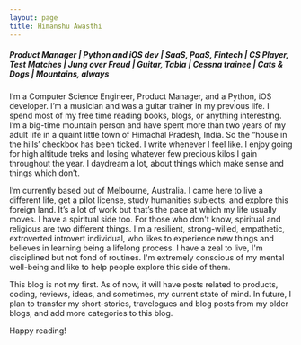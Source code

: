 ```yaml
---
layout: page
title: Himanshu Awasthi
---
```

<h5>Product Manager | Python and iOS dev | SaaS, PaaS, Fintech | CS Player, Test Matches | Jung over Freud | Guitar, Tabla | Cessna trainee | Cats & Dogs | Mountains, always</h3>

I’m a Computer Science Engineer, Product Manager, and a Python, iOS developer. I’m a musician and was a guitar trainer in my previous life.  I spend most of my free time reading books, blogs, or anything interesting. I’m a big-time mountain person and have spent more than two years of my adult life in a quaint little town of Himachal Pradesh, India. So the “house in the hills’ checkbox has been ticked. I write whenever I feel like. I enjoy going for high altitude treks and losing whatever few precious kilos I gain throughout the year. I daydream a lot, about things which make sense and things which don’t.

I’m currently based out of Melbourne, Australia. I came here to live a different life, get a pilot license, study humanities subjects, and explore this foreign land. It’s a lot of work but that’s the pace at which my life usually moves. I have a spiritual side too. For those who don't know, spiritual and religious are two different things. I'm a resilient, strong-willed, empathetic, extroverted introvert individual, who likes to experience new things and believes in learning being a lifelong process. I have a zeal to live, I'm disciplined but not fond of routines. I'm extremely conscious of my mental well-being and like to help people explore this side of them. 

This blog is not my first. As of now, it will have posts related to products, coding, reviews, ideas, and sometimes, my current state of mind. In future, I plan to transfer my short-stories, travelogues and blog posts from my older blogs, and add more categories to this blog.

Happy reading!
